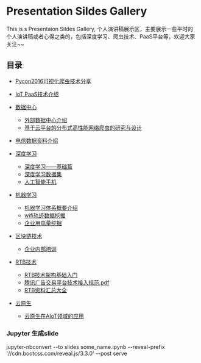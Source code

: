 ﻿# Presentation Sildes Gallery

This is s Presentaion Sildes Gallery, 个人演讲稿展示区，主要展示一些平时的个人演讲稿或者心得之类的，包括深度学习、爬虫技术、PaaS平台等，欢迎大家关注~~

## 目录

-	[Pycon2016可视化爬虫技术分享](./Pycon2016/Pycon2016.ipynb)

-	[IoT PaaS技术介绍](./cloud/IoT%20PaaS%20Introduction.ipynb)

-	[数据中心](./DataCenter)
	+	[外部数据中心介绍](https://nbviewer.jupyter.org/github/shikanon/MyPresentations/blob/master/DataCenter/DataCenter.ipynb)
	+	[基于云平台的分布式高性能网络爬虫的研究与设计](https://nbviewer.jupyter.org/github/shikanon/MyPresentations/blob/master/DataCenter/基于云平台的分布式高性能网络爬虫的研究与设计.pdf)

-	[电信数据资料介绍](./com_data/)

-	[深度学习](./DeepLearning)
	+	[深度学习——基础篇](https://nbviewer.jupyter.org/github/shikanon/MyPresentations/blob/master/DeepLearning/LearnOfDeepLearning.ipynb)
	+	[深度学习数据集](./DeepLearning/常用数据集汇总.html)
	+	[人工智能手机](./DeepLearning/人工智能手机.pdf)

-	[机器学习](./MachineLearning)
	+	[机器学习体系概要介绍](./MachineLearning/机器学习算法讲义_体系结构介绍(第一章).pdf)
	+	[wifi轨迹数据挖掘](./MachineLearning/wifi轨迹数据挖掘.pdf)
	+	[企业用电量挖掘](./MachineLearning/aluminum_power.ipynb)

-   [区块链技术](./BlockChain) 
    +   [企业内部培训](./BlockChain/区块链技术内部培训.pdf) 

-   [RTB技术](./RTB)
    +   [RTB技术架构基础入门](./RTB/RTB技术架构及相关算法介绍.pdf)
    +   [腾讯广告交易平台技术接入规范.pdf](./RTB/腾讯广告交易平台技术接入规范.pdf)
    +   [RTB资料汇总大全](https://github.com/wnzhang/rtb-papers)

-	[云原生](./cloudnative)
	+	[云原生在AIoT领域的应用](./cloudnative/云原生在AIoT领域的应用.md)

### Jupyter 生成slide

jupyter-nbconvert --to slides some_name.ipynb --reveal-prefix '//cdn.bootcss.com/reveal.js/3.3.0' --post serve
